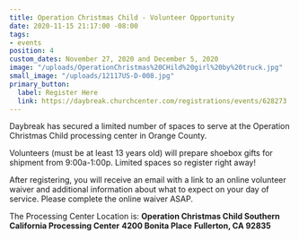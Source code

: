 ```yaml
---
title: Operation Christmas Child - Volunteer Opportunity
date: 2020-11-15 21:17:00 -08:00
tags:
- events
position: 4
custom_dates: November 27, 2020 and December 5, 2020
image: "/uploads/OperationChristmas%20CHild%20girl%20by%20truck.jpg"
small_image: "/uploads/12117US-D-008.jpg"
primary_button:
  label: Register Here
  link: https://daybreak.churchcenter.com/registrations/events/628273
---
```


Daybreak has secured a limited number of spaces to serve at the Operation Christmas Child processing center in Orange County.

Volunteers (must be at least 13 years old) will prepare shoebox gifts for shipment from 9:00a-1:00p. Limited spaces so register right away!

After registering, you will receive an email with a link to an online volunteer waiver and additional information about what to expect on your day of service. Please complete the online waiver ASAP.

The Processing Center Location is:
**Operation Christmas Child Southern California Processing Center**
**4200 Bonita Place**
**Fullerton, CA 92835**


